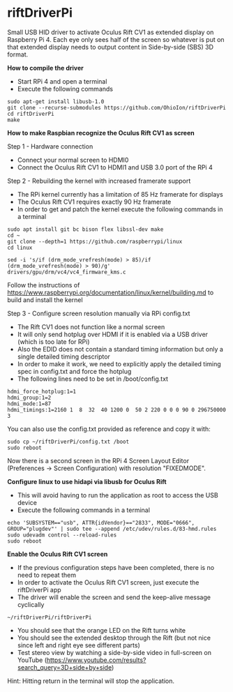 # riftDriverPi
Small USB HID driver to activate Oculus Rift CV1 as extended display on Raspberry Pi 4. 
Each eye only sees half of the screen so whatever is put on that extended display needs to output content in Side-by-side (SBS) 3D format.

<b>How to compile the driver</b>
- Start RPi 4 and open a terminal
- Execute the following commands

```shell
sudo apt-get install libusb-1.0
git clone --recurse-submodules https://github.com/OhioIon/riftDriverPi
cd riftDriverPi
make
```

<b>How to make Raspbian recognize the Oculus Rift CV1 as screen</b>

Step 1 - Hardware connection
- Connect your normal screen to HDMI0
- Connect the Oculus Rift CV1 to HDMI1 and USB 3.0 port of the RPi 4

Step 2 - Rebuilding the kernel with increased framerate support
- The RPi kernel currently has a limitation of 85 Hz framerate for displays
- The Oculus Rift CV1 requires exactly 90 Hz framerate
- In order to get and patch the kernel execute the following commands in a terminal

```shell
sudo apt install git bc bison flex libssl-dev make
cd ~
git clone --depth=1 https://github.com/raspberrypi/linux
cd linux

sed -i 's/if (drm_mode_vrefresh(mode) > 85)/if (drm_mode_vrefresh(mode) > 90)/g' drivers/gpu/drm/vc4/vc4_firmware_kms.c
```
Follow the instructions of https://www.raspberrypi.org/documentation/linux/kernel/building.md to build and install the kernel

Step 3 - Configure screen resolution manually via RPi config.txt
- The Rift CV1 does not function like a normal screen
- It will only send hotplug over HDMI if it is enabled via a USB driver (which is too late for RPi)
- Also the EDID does not contain a standard timing information but only a single detailed timing descriptor
- In order to make it work, we need to explicitly apply the detailed timing spec in config.txt and force the hotplug
- The following lines need to be set in /boot/config.txt

```shell
hdmi_force_hotplug:1=1
hdmi_group:1=2
hdmi_mode:1=87
hdmi_timings:1=2160 1  8  32  40 1200 0  50 2 220 0 0 0 90 0 296750000 3
```
You can also use the config.txt provided as reference and copy it with:

```shell
sudo cp ~/riftDriverPi/config.txt /boot
sudo reboot
```

Now there is a second screen in the RPi 4 Screen Layout Editor (Preferences -> Screen Configuration) with resolution "FIXEDMODE".

<b>Configure linux to use hidapi via libusb for Oculus Rift</b>
- This will avoid having to run the application as root to access the USB device
- Execute the following commands in a terminal

```shell
echo 'SUBSYSTEM=="usb", ATTR{idVendor}=="2833", MODE="0666", GROUP="plugdev"' | sudo tee --append /etc/udev/rules.d/83-hmd.rules
sudo udevadm control --reload-rules
sudo reboot
```

<b>Enable the Oculus Rift CV1 screen</b>
- If the previous configuration steps have been completed, there is no need to repeat them
- In order to activate the Oculus Rift CV1 screen, just execute the riftDriverPi app
- The driver will enable the screen and send the keep-alive message cyclically

```shell
~/riftDriverPi/riftDriverPi
```
- You should see that the orange LED on the Rift turns white
- You should see the extended desktop through the Rift (but not nice since left and right eye see different parts)
- Test stereo view by watching a side-by-side video in full-screen on YouTube
  (https://www.youtube.com/results?search_query=3D+side+by+side)

Hint: Hitting return in the terminal will stop the application.
